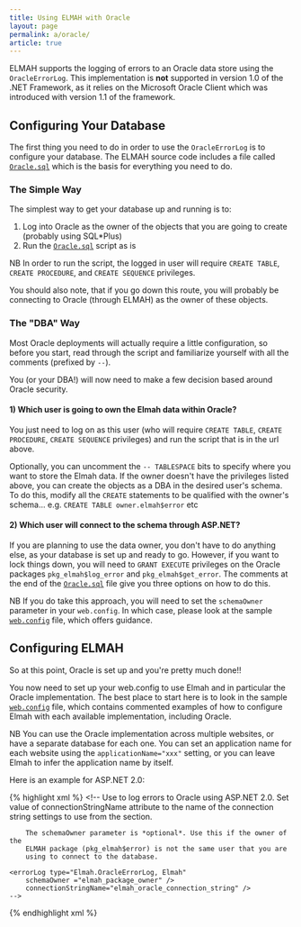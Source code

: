 ```yaml
---
title: Using ELMAH with Oracle
layout: page
permalink: a/oracle/
article: true
---
```


ELMAH supports the logging of errors to an Oracle data store using the `OracleErrorLog`. This implementation is **not** supported in version 1.0 of the .NET Framework, as it relies on the Microsoft Oracle Client which was introduced with version 1.1 of the framework.

## Configuring Your Database

The first thing you need to do in order to use the `OracleErrorLog` is to configure your database. The ELMAH source code includes a file called [`Oracle.sql`][orasql] which is the basis for everything you need to do.

### The Simple Way

The simplest way to get your database up and running is to:

  1. Log into Oracle as the owner of the objects that you are going to create (probably using SQL\*Plus)
  1. Run the [`Oracle.sql`][orasql] script as is

NB In order to run the script, the logged in user will require `CREATE TABLE`, `CREATE PROCEDURE`, and `CREATE SEQUENCE` privileges.

You should also note, that if you go down this route, you will probably be connecting to Oracle (through ELMAH) as the owner of these objects.

### The "DBA" Way

Most Oracle deployments will actually require a little configuration, so before you start, read through the script and familiarize yourself with all the comments (prefixed by `--`).

You (or your DBA!) will now need to make a few decision based around Oracle security.

#### 1) Which user is going to own the Elmah data within Oracle?

You just need to log on as this user (who will require `CREATE TABLE`, `CREATE PROCEDURE`, `CREATE SEQUENCE` privileges) and run the script that is in the url above.

Optionally, you can uncomment the `-- TABLESPACE` bits to specify where you want to store the Elmah data.
If the owner doesn't have the privileges listed above, you can create the objects as a DBA in the desired user's schema.
To do this, modify all the `CREATE` statements to be qualified with the owner's schema... e.g. `CREATE TABLE owner.elmah$error` etc

#### 2) Which user will connect to the schema through ASP.NET?

If you are planning to use the data owner, you don't have to do anything else, as your database is set up and ready to go.
However, if you want to lock things down, you will need to `GRANT EXECUTE` privileges on the Oracle packages `pkg_elmah$log_error` and `pkg_elmah$get_error`. The comments at the end of the [`Oracle.sql`][orasql] file give you three options on how to do this.

NB If you do take this approach, you will need to set the `schemaOwner` parameter in your `web.config`. In which case, please look at the sample [`web.config`][web.config] file, which offers guidance.

## Configuring ELMAH

So at this point, Oracle is set up and you're pretty much done!!

You now need to set up your web.config to use Elmah and in particular the Oracle implementation. The best place to start here is to look in the sample [`web.config`][web.config] file, which contains commented examples of how to configure Elmah with each available implementation, including Oracle.

NB You can use the Oracle implementation across multiple websites, or have a separate database for each one. You can set an application name for each website using the `applicationName="xxx"` setting, or you can leave Elmah to infer the application name by itself.

Here is an example for ASP.NET 2.0:

{% highlight xml %}
<elmah>
    <!--
        Use to log errors to Oracle
        using ASP.NET 2.0. Set value of connectionStringName attribute
        to the name of the connection string settings to use from
        the <connectionStrings> section.
    
        The schemaOwner parameter is *optional*. Use this if the owner of the
        ELMAH package (pkg_elmah$error) is not the same user that you are 
        using to connect to the database.
        
    <errorLog type="Elmah.OracleErrorLog, Elmah" 
        schemaOwner ="elmah_package_owner" />
        connectionStringName="elmah_oracle_connection_string" />
    -->
</elmah>
{% endhighlight xml %}


  [orasql]: https://www.assembla.com/spaces/elmah/subversion/source/HEAD/trunk/src/Elmah/Oracle.sql
  [web.config]: https://www.assembla.com/spaces/elmah/subversion/source/HEAD/trunk/samples/web.config
